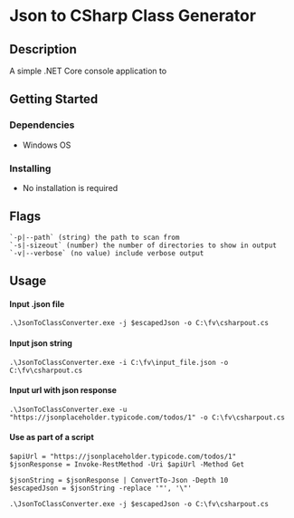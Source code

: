 # Json to CSharp Class Generator

## Description

A simple .NET Core console application to

## Getting Started

### Dependencies

- Windows OS

### Installing

- No installation is required

## Flags

```
`-p|--path` (string) the path to scan from
`-s|-sizeout` (number) the number of directories to show in output
`-v|--verbose` (no value) include verbose output
```

## Usage

#### Input .json file

`.\JsonToClassConverter.exe -j $escapedJson -o C:\fv\csharpout.cs`

#### Input json string

`.\JsonToClassConverter.exe -i C:\fv\input_file.json -o C:\fv\csharpout.cs`

#### Input url with json response

`.\JsonToClassConverter.exe -u "https://jsonplaceholder.typicode.com/todos/1" -o C:\fv\csharpout.cs`

#### Use as part of a script

```
$apiUrl = "https://jsonplaceholder.typicode.com/todos/1"
$jsonResponse = Invoke-RestMethod -Uri $apiUrl -Method Get

$jsonString = $jsonResponse | ConvertTo-Json -Depth 10
$escapedJson = $jsonString -replace '"', '\"'

.\JsonToClassConverter.exe -j $escapedJson -o C:\fv\csharpout.cs
```
